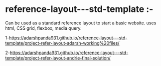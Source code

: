 # reference-layout---std-template :-
Can be used as a standard reference layout to start a basic website. uses html, CSS grid, flexbox, media query.

1-https://adarshpanda931.github.io/reference-layout---std-template/project-refer-layout-adarsh-working%20files/

2-https://adarshpanda931.github.io/reference-layout---std-template/project-refer-layout-andrie-final-solution/
